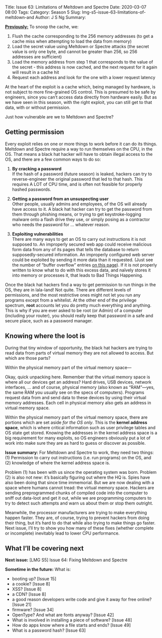 Title: Issue 63: Limitations of Meltdown and Spectre
Date: 2020-03-07 08:00
Tags: 
Category: Season 5
Slug: lmg-s5-issue-63-limitations-of-meltdown-and
Author: J S Ng
Summary: 

[**Previously:**](https://buttondown.email/laymansguide/archive/) To snoop the cache, we:

1. Flush the cache corresponding to the 256 memory addresses (to get a cache miss when attempting to load the data from memory)
2. Load the secret value using Meltdown or Spectre attacks (the secret value is only one byte, and cannot be greater than 256, so 256 addresses are sufficient)
3. Load the memory address from step 1 that corresponds to the value of the secret - this address is now cached, and the next request for it again will result in a cache hit
4. Request each address and look for the one with a lower request latency

At the heart of the exploit is a cache which, being managed by hardware, is not subject to more fine-grained OS control. This is presumed to be safe by engineers, since you can’t access data directly from hardware easily. But as we have seen in this season, with the right exploit, you can still get to that data, with or without permission.

Just how vulnerable are we to Meltdown and Spectre?

## Getting permission

Every exploit relies on one or more things to work before it can do its things. Meltdown and Spectre require a way to run themselves on the CPU, in the OS. That means a black hat hacker will have to obtain illegal access to the OS, and there are a few common ways to do so:

1. **By cracking a password**  
   If the hash of a password (future season) is leaked, hackers can try to reverse-engineer the original password that led to that hash. This requires A LOT of CPU time, and is often not feasible for properly hashed passwords.

2. **Getting a password from an unsuspecting user**  
   Other people, usually admins and employees, of the OS will already have access to it. A black hat hacker can try to get the password from them through phishing means, or trying to get keystroke-logging malware onto a flash drive they use, or simply posing as a contractor who needs the password for … whatever reason.

3. **Exploiting vulnerabilities**  
   There are many ways to get an OS to carry out instructions it is not supposed to. An improperly secured web app could receive malicious form data from any of its pages that tells the database to return supposedly-secured information. An improperly configured web server could be exploited by sending it more data than it requested. (Just see the number of “buffer overflow” entries [on this page](https://www.cvedetails.com/vulnerability-list/vendor_id-45/product_id-66/opov-1/Apache-Http-Server.html)). If it is not properly written to know what to do with this excess data, and naïvely stores it into memory or processes it, that leads to Bad Things Happening.

Once the black hat hackers find a way to get permission to run things in the OS, they are in lala-land! Not quite. There are different levels of permissions, and the most restrictive ones might not let you run any programs except from a whitelist. At the other end of the privilege spectrum, **root** accounts let you do pretty much everything and anything. This is why if you are ever asked to be root (or Admin) of a computer (including your router), you should really keep that password in a safe and secure place, such as a password manager.

## Knowing where the loot is

During that tiny window of opportunity, the black hat hackers are trying to read data from parts of virtual memory they are not allowed to access. But which are those parts?

Within the physical memory part of the virtual memory space—

Okay, quick unpacking here. Remember that the virtual memory space is where all our devices get an address? Hard drives, USB devices, network interfaces, … and of course, physical memory (also known as “RAM”—yes, the same RAM you usually see on the specs of computers). Programs request data from and send data to these devices by using their virtual memory addresses. Each cell in physical memory also gets an address in virtual memory space.

Within the physical memory part of the virtual memory space, there are portions which are set aside *for the OS only*. This is the **kernel address space**, which is where critical information such as user privilege tables and OS state get stored. Knowing the addresses in the kernel address space is a big requirement for many exploits, so OS engineers obviously put a lot of work into make sure they are as hard to guess or discover as possible.

**Issue summary:** For Meltdown and Spectre to work, they need two things: (1) Permission to carry out instructions (i.e. run programs) on the OS, and (2) knowledge of where the kernel address space is.

Problem (1) has been with us since the operating system was born. Problem (2) is also not new: it’s basically figuring out where the HQ is. Spies have also been doing that since time immemorial. But we are now dealing with a space where humans cannot tread: the virtual memory space. Hackers are sending preprogrammed chunks of compiled code into the computer to sniff out data-loot and get it out, while we are programming computers to try to detect such attempts and warn us about them or stop them outright.

Meanwhile, the processor manufacturers are trying to make everything happen faster. They are, of course, trying to prevent hackers from doing their thing, but it’s hard to do that while also trying to make things go faster. Next issue, I’ll try to show you how many of these fixes (whether complete or incomplete) inevitably lead to lower CPU performance.

## What I’ll be covering next

**Next issue:** [LMG S5] Issue 64: Fixing Meltdown and Spectre

**Sometime in the future:** What is:

- booting up? [Issue 15]
- a cookie? [Issue 8]
- XSS? [Issue 8]
- a CDN? [Issue 8]
- a good reason developers write code and give it away for free online? [Issue 21]
- firmware? [Issue 34]
- OpenType? And what are fonts anyway? [Issue 42]
- What is involved in installing a piece of software? [Issue 48]
- How do apps know where a file starts and ends? [Issue 49]
- What is a password hash? [Issue 63]
